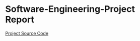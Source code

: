 # Software-Engineering-Project Report

[Project Source Code](https://github.com/nexus-hash/DotManage)

